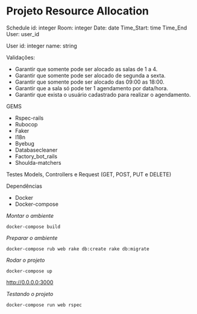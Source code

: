 <h1>Projeto Resource Allocation</h1>

Schedule
id: integer
Room: integer
Date: date
Time_Start: time
Time_End
User: user_id

User
id: integer
name: string

Validações:

<ul>
<li>Garantir que somente pode ser alocado as salas de 1 a 4.</li>
<li>Garantir que somente pode ser alocado de segunda a sexta.</li>
<li>Garantir que somente pode ser alocado das 09:00 as 18:00.</li>
<li>Garantir que a sala só pode ter 1 agendamento por data/hora.</li>
<li>Garantir que exista o usuário cadastrado para realizar o agendamento.</li>
</ul>

GEMS
* Rspec-rails
* Rubocop
* Faker
* I18n
* Byebug
* Databasecleaner
* Factory_bot_rails
* Shoulda-matchers

Testes
Models, Controllers e Request (GET, POST, PUT e DELETE)

Dependências

* Docker
* Docker-compose

*Montar o ambiente*

```
docker-compose build
```

*Preparar o ambiente*

```
docker-compose rub web rake db:create rake db:migrate
```

*Rodar o projeto*

```
docker-compose up
```

http://0.0.0.0:3000

*Testando o projeto*

```
docker-compose run web rspec
```